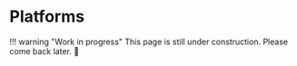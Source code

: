 # Platforms

!!! warning "Work in progress"
    This page is still under construction. Please come back later. :construction_worker:
